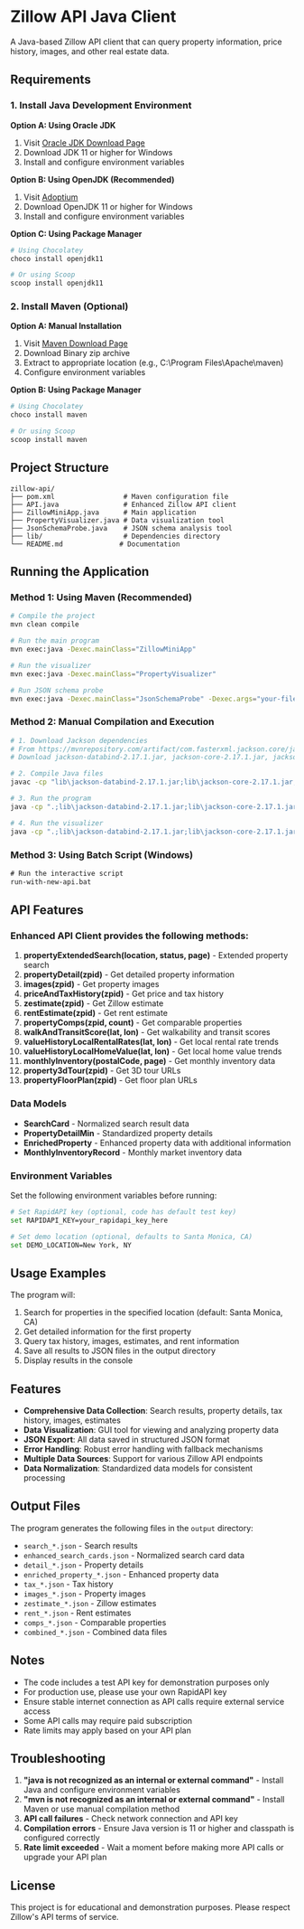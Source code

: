 # Zillow API Java Client

A Java-based Zillow API client that can query property information, price history, images, and other real estate data.

## Requirements

### 1. Install Java Development Environment

**Option A: Using Oracle JDK**
1. Visit [Oracle JDK Download Page](https://www.oracle.com/java/technologies/downloads/)
2. Download JDK 11 or higher for Windows
3. Install and configure environment variables

**Option B: Using OpenJDK (Recommended)**
1. Visit [Adoptium](https://adoptium.net/)
2. Download OpenJDK 11 or higher for Windows
3. Install and configure environment variables

**Option C: Using Package Manager**
```powershell
# Using Chocolatey
choco install openjdk11

# Or using Scoop
scoop install openjdk11
```

### 2. Install Maven (Optional)

**Option A: Manual Installation**
1. Visit [Maven Download Page](https://maven.apache.org/download.cgi)
2. Download Binary zip archive
3. Extract to appropriate location (e.g., C:\Program Files\Apache\maven)
4. Configure environment variables

**Option B: Using Package Manager**
```powershell
# Using Chocolatey
choco install maven

# Or using Scoop
scoop install maven
```

## Project Structure

```
zillow-api/
├── pom.xml                 # Maven configuration file
├── API.java                # Enhanced Zillow API client
├── ZillowMiniApp.java      # Main application
├── PropertyVisualizer.java # Data visualization tool
├── JsonSchemaProbe.java    # JSON schema analysis tool
├── lib/                    # Dependencies directory
└── README.md              # Documentation
```

## Running the Application

### Method 1: Using Maven (Recommended)

```bash
# Compile the project
mvn clean compile

# Run the main program
mvn exec:java -Dexec.mainClass="ZillowMiniApp"

# Run the visualizer
mvn exec:java -Dexec.mainClass="PropertyVisualizer"

# Run JSON schema probe
mvn exec:java -Dexec.mainClass="JsonSchemaProbe" -Dexec.args="your-file.json"
```

### Method 2: Manual Compilation and Execution

```bash
# 1. Download Jackson dependencies
# From https://mvnrepository.com/artifact/com.fasterxml.jackson.core/jackson-databind/2.17.1
# Download jackson-databind-2.17.1.jar, jackson-core-2.17.1.jar, jackson-annotations-2.17.1.jar

# 2. Compile Java files
javac -cp "lib\jackson-databind-2.17.1.jar;lib\jackson-core-2.17.1.jar;lib\jackson-annotations-2.17.1.jar" *.java

# 3. Run the program
java -cp ".;lib\jackson-databind-2.17.1.jar;lib\jackson-core-2.17.1.jar;lib\jackson-annotations-2.17.1.jar" ZillowMiniApp

# 4. Run the visualizer
java -cp ".;lib\jackson-databind-2.17.1.jar;lib\jackson-core-2.17.1.jar;lib\jackson-annotations-2.17.1.jar" PropertyVisualizer
```

### Method 3: Using Batch Script (Windows)

```cmd
# Run the interactive script
run-with-new-api.bat
```

## API Features

### Enhanced API Client provides the following methods:

1. **propertyExtendedSearch(location, status, page)** - Extended property search
2. **propertyDetail(zpid)** - Get detailed property information
3. **images(zpid)** - Get property images
4. **priceAndTaxHistory(zpid)** - Get price and tax history
5. **zestimate(zpid)** - Get Zillow estimate
6. **rentEstimate(zpid)** - Get rent estimate
7. **propertyComps(zpid, count)** - Get comparable properties
8. **walkAndTransitScore(lat, lon)** - Get walkability and transit scores
9. **valueHistoryLocalRentalRates(lat, lon)** - Get local rental rate trends
10. **valueHistoryLocalHomeValue(lat, lon)** - Get local home value trends
11. **monthlyInventory(postalCode, page)** - Get monthly inventory data
12. **property3dTour(zpid)** - Get 3D tour URLs
13. **propertyFloorPlan(zpid)** - Get floor plan URLs

### Data Models

- **SearchCard** - Normalized search result data
- **PropertyDetailMin** - Standardized property details
- **EnrichedProperty** - Enhanced property data with additional information
- **MonthlyInventoryRecord** - Monthly market inventory data

### Environment Variables

Set the following environment variables before running:

```bash
# Set RapidAPI key (optional, code has default test key)
set RAPIDAPI_KEY=your_rapidapi_key_here

# Set demo location (optional, defaults to Santa Monica, CA)
set DEMO_LOCATION=New York, NY
```

## Usage Examples

The program will:
1. Search for properties in the specified location (default: Santa Monica, CA)
2. Get detailed information for the first property
3. Query tax history, images, estimates, and rent information
4. Save all results to JSON files in the output directory
5. Display results in the console

## Features

- **Comprehensive Data Collection**: Search results, property details, tax history, images, estimates
- **Data Visualization**: GUI tool for viewing and analyzing property data
- **JSON Export**: All data saved in structured JSON format
- **Error Handling**: Robust error handling with fallback mechanisms
- **Multiple Data Sources**: Support for various Zillow API endpoints
- **Data Normalization**: Standardized data models for consistent processing

## Output Files

The program generates the following files in the `output` directory:
- `search_*.json` - Search results
- `enhanced_search_cards.json` - Normalized search card data
- `detail_*.json` - Property details
- `enriched_property_*.json` - Enhanced property data
- `tax_*.json` - Tax history
- `images_*.json` - Property images
- `zestimate_*.json` - Zillow estimates
- `rent_*.json` - Rent estimates
- `comps_*.json` - Comparable properties
- `combined_*.json` - Combined data files

## Notes

- The code includes a test API key for demonstration purposes only
- For production use, please use your own RapidAPI key
- Ensure stable internet connection as API calls require external service access
- Some API calls may require paid subscription
- Rate limits may apply based on your API plan

## Troubleshooting

1. **"java is not recognized as an internal or external command"** - Install Java and configure environment variables
2. **"mvn is not recognized as an internal or external command"** - Install Maven or use manual compilation method
3. **API call failures** - Check network connection and API key
4. **Compilation errors** - Ensure Java version is 11 or higher and classpath is configured correctly
5. **Rate limit exceeded** - Wait a moment before making more API calls or upgrade your API plan

## License

This project is for educational and demonstration purposes. Please respect Zillow's API terms of service.